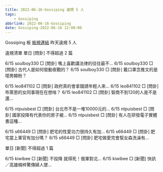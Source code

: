 ```yaml
---
title: 2022-06-16-Gossiping 違規 5 人
tags:
    - Gossiping
abbrlink: 2022-06-16-Gossiping
date: Gossiping-2022-06-16 12:00:00
---
```

Gossiping 板 [板規連結](https://www.ptt.cc/bbs/Gossiping/M.1637425085.A.07D.html)
昨天違規 5 人
<!-- more -->

違規清單
單日 [問卦] 不得超過 2 篇

6/15 soulboy330 □ [問卦] 嘴上喜歡講法律的往往最不…
6/15 soulboy330 □ [問卦] 古代人是如何發動夜戰的？
6/15 soulboy330 □ [問卦] 戴口罩念推文的是噁男韓粉？

6/15 leo841102 □ [問卦] 政府真的會拿錢請年輕人來…
6/15 leo841102 □ [問卦] 布萊恩的女同事現在在想啥？
6/15 leo841102 □ [問卦] 智商不到120的人是不是還…

6/15 ntpuisbest □ [問卦] 台北市不是一堆10000元的…
6/15 ntpuisbest □ [問卦] 國家投降有代表你的房子被…
6/15 ntpuisbest □ [問卦] 有人在研發電子實體書這種…

6/15 s66449 □ [問卦] 肥宅的性愛功力很持久有加…
6/15 s66449 □ [問卦] 肥宅當上軍官有加分嗎？
6/15 s66449 □ [問卦] 肥宅做愛完會幫女森洗澡有…

單日 [新聞] 不得超過 1 篇

6/15 kiwibee □ [新聞] 不投降 就得死！俄軍對北…
6/15 kiwibee □ [新聞] 快訊／高雄楠梓驚傳婦人墜…